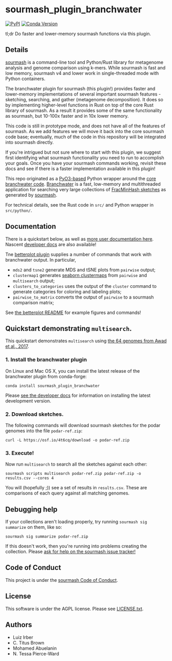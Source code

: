 # sourmash_plugin_branchwater

[![PyPI](https://img.shields.io/pypi/v/sourmash_plugin_branchwater)](https://pypi.org/project/sourmash_plugin_branchwater/)
[![Conda Version](https://img.shields.io/conda/vn/conda-forge/sourmash_plugin_branchwater.svg)](https://anaconda.org/conda-forge/sourmash_plugin_branchwater)

tl;dr Do faster and lower-memory sourmash functions via this plugin.

## Details

[sourmash](https://sourmash.readthedocs.io/en/latest/) is a
command-line tool and Python/Rust library for metagenome analysis and
genome comparison using k-mers.  While sourmash is fast and low
memory, sourmash v4 and lower work in single-threaded mode with Python
containers.

The branchwater plugin for sourmash (this plugin!) provides faster and
lower-memory implementations of several important sourmash features -
sketching, searching, and gather (metagenome decomposition). It does
so by implementing higher-level functions in Rust on top of the core
Rust library of sourmash.  As a result it provides some of the same
functionality as sourmash, but 10-100x faster and in 10x lower memory.

This code is still in prototype mode, and does not have all of the
features of sourmash. As we add features we will move it back into the
core sourmash code base; eventually, much of the code in this
repository will be integrated into sourmash directly.

If you're intrigued but not sure where to start with this plugin, we
suggest first identifying what sourmash functionality you need to run
to accomplish your goals. Once you have your sourmash commands
working, revisit these docs and see if there is a faster implementation
available in this plugin!

This repo originated as a [PyO3-based](https://github.com/PyO3/pyo3)
Python wrapper around the
[core branchwater code](https://github.com/sourmash-bio/sra_search).
[Branchwater](https://www.biorxiv.org/content/10.1101/2022.11.02.514947v1)
is a fast, low-memory and multithreaded application for searching very
large collections of
[FracMinHash sketches](https://www.biorxiv.org/content/10.1101/2022.01.11.475838v2)
as generated by [sourmash](https://sourmash.readthedocs.io/).

For technical details, see the Rust code in `src/` and Python wrapper
in `src/python/`.

## Documentation

There is a quickstart below, as well as
[more user documentation here](doc/README.md). Nascent
[developer docs](doc/developer.md) are also available!

Tne
[betterplot plugin](https://github.com/sourmash-bio/sourmash_plugin_betterplot/)
supplies a number of commands that work with branchwater output. In
particular,

* `mds2` and `tsne2` generate MDS and tSNE plots from `pairwise`
  output;
* `clustermap1` generates [seaborn clustermaps](https://seaborn.pydata.org/generated/seaborn.clustermap.html) from `pairwise` and `multisearch` output;
* `clusters_to_categories` uses the output of the `cluster` command
  to generate categories for coloring and labeling plots;
* `pairwise_to_matrix` converts the output of `pairwise` to a sourmash
  comparison matrix;

See
[the betterplot README](https://github.com/sourmash-bio/sourmash_plugin_betterplot/)
for example figures and commands!

## Quickstart demonstrating `multisearch`.

This quickstart demonstrates `multisearch` using
[the 64 genomes from Awad et al., 2017](https://osf.io/vk4fa/).

### 1. Install the branchwater plugin

On Linux and Mac OS X, you can install the latest release of the
branchwater plugin from conda-forge:
```
conda install sourmash_plugin_branchwater
```
Please [see the developer docs](doc/developer.md) for information on
installing the latest development version.

### 2. Download sketches.

The following commands will download sourmash sketches for the podar genomes into the file `podar-ref.zip`:

```
curl -L https://osf.io/4t6cq/download -o podar-ref.zip
```

### 3. Execute!

Now run `multisearch` to search all the sketches against each other:
```
sourmash scripts multisearch podar-ref.zip podar-ref.zip -o results.csv --cores 4
```

You will (hopefully ;)) see a set of results in `results.csv`. These are comparisons of each query against all matching genomes.

## Debugging help

If your collections aren't loading properly, try running `sourmash sig
summarize` on them, like so:

```
sourmash sig summarize podar-ref.zip
```

If this doesn't work, then you're running into problems creating the
collection. Please [ask for help on the sourmash issue tracker!](https://github.com/dib-lab/sourmash/issues)

## Code of Conduct

This project is under the [sourmash Code of Conduct](https://github.com/sourmash-bio/sourmash/blob/latest/CODE_OF_CONDUCT.rst).

## License

This software is under the AGPL license. Please see [LICENSE.txt](LICENSE.txt).

## Authors

* Luiz Irber
* C. Titus Brown
* Mohamed Abuelanin
* N. Tessa Pierce-Ward
